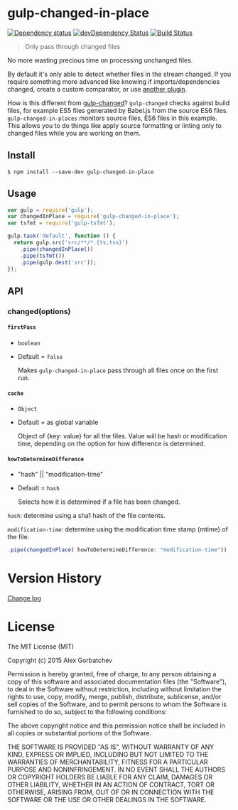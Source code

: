 # gulp-changed-in-place

[![Dependency status](https://img.shields.io/david/alexgorbatchev/gulp-changed-in-place.svg?style=flat)](https://david-dm.org/alexgorbatchev/gulp-changed-in-place)
[![devDependency Status](https://img.shields.io/david/dev/alexgorbatchev/gulp-changed-in-place.svg?style=flat)](https://david-dm.org/alexgorbatchev/gulp-changed-in-place#info=devDependencies)
[![Build Status](https://img.shields.io/travis/alexgorbatchev/gulp-changed-in-place.svg?style=flat&branch=master)](https://travis-ci.org/alexgorbatchev/gulp-changed-in-place)

> Only pass through changed files

No more wasting precious time on processing unchanged files.

By default it's only able to detect whether files in the stream changed. If you require something more advanced like knowing if imports/dependencies changed, create a custom comparator, or use [another plugin](https://github.com/gulpjs/gulp#incremental-builds).

How is this different from [gulp-changed](https://github.com/sindresorhus/gulp-changed)? `gulp-changed` checks against build files, for example ES5 files generated by Babel.js from the source ES6 files. `gulp-changed-in-places` monitors source files, ES6 files in this example. This allows you to do things like apply source formatting or linting only to changed files while you are working on them.

## Install

```
$ npm install --save-dev gulp-changed-in-place
```

## Usage

```js
var gulp = require('gulp');
var changedInPlace = require('gulp-changed-in-place');
var tsfmt = require('gulp-tsfmt');

gulp.task('default', function () {
  return gulp.src('src/**/*.{ts,tsx}')
    .pipe(changedInPlace())
    .pipe(tsfmt())
    .pipe(gulp.dest('src'));
});
```

## API

### changed(options)

#### `firstPass`
* `boolean`
* Default = `false`

  Makes `gulp-changed-in-place` pass through all files once on the first run.


#### `cache`
* `Object` 
* Default = as global variable

  Object of {key: value} for all the files. Value will be hash or modification time, depending on the option for how difference is determined. 

#### `howToDetermineDifference`
* "hash" || "modification-time"
* Default = `hash`

  Selects how it is determined if a file has been changed.

`hash`: determine using a sha1 hash of the file contents.

`modification-time`: determine using the modification time stamp (mtime) of the file.

```js
.pipe(changedInPlace( howToDetermineDifference: "modification-time"))
```


# Version History

[Change log](changelog.md)




# License

The MIT License (MIT)

Copyright (c) 2015 Alex Gorbatchev

Permission is hereby granted, free of charge, to any person obtaining a copy
of this software and associated documentation files (the "Software"), to deal
in the Software without restriction, including without limitation the rights
to use, copy, modify, merge, publish, distribute, sublicense, and/or sell
copies of the Software, and to permit persons to whom the Software is
furnished to do so, subject to the following conditions:

The above copyright notice and this permission notice shall be included in
all copies or substantial portions of the Software.

THE SOFTWARE IS PROVIDED "AS IS", WITHOUT WARRANTY OF ANY KIND, EXPRESS OR
IMPLIED, INCLUDING BUT NOT LIMITED TO THE WARRANTIES OF MERCHANTABILITY,
FITNESS FOR A PARTICULAR PURPOSE AND NONINFRINGEMENT. IN NO EVENT SHALL THE
AUTHORS OR COPYRIGHT HOLDERS BE LIABLE FOR ANY CLAIM, DAMAGES OR OTHER
LIABILITY, WHETHER IN AN ACTION OF CONTRACT, TORT OR OTHERWISE, ARISING FROM,
OUT OF OR IN CONNECTION WITH THE SOFTWARE OR THE USE OR OTHER DEALINGS IN
THE SOFTWARE.
